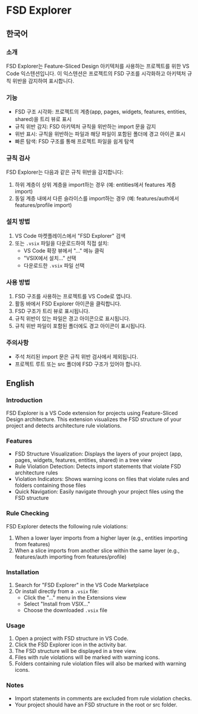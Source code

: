 # FSD Explorer

## 한국어

### 소개

FSD Explorer는 Feature-Sliced Design 아키텍처를 사용하는 프로젝트를 위한 VS Code 익스텐션입니다. 이 익스텐션은 프로젝트의 FSD 구조를 시각화하고 아키텍처 규칙 위반을 감지하여 표시합니다.

### 기능

- FSD 구조 시각화: 프로젝트의 계층(app, pages, widgets, features, entities, shared)을 트리 뷰로 표시
- 규칙 위반 감지: FSD 아키텍처 규칙을 위반하는 import 문을 감지
- 위반 표시: 규칙을 위반하는 파일과 해당 파일이 포함된 폴더에 경고 아이콘 표시
- 빠른 탐색: FSD 구조를 통해 프로젝트 파일을 쉽게 탐색

### 규칙 검사

FSD Explorer는 다음과 같은 규칙 위반을 감지합니다:

1. 하위 계층이 상위 계층을 import하는 경우 (예: entities에서 features 계층 import)
2. 동일 계층 내에서 다른 슬라이스를 import하는 경우 (예: features/auth에서 features/profile import)

### 설치 방법

1. VS Code 마켓플레이스에서 "FSD Explorer" 검색
2. 또는 `.vsix` 파일을 다운로드하여 직접 설치:
   - VS Code 확장 뷰에서 "..." 메뉴 클릭
   - "VSIX에서 설치..." 선택
   - 다운로드한 `.vsix` 파일 선택

### 사용 방법

1. FSD 구조를 사용하는 프로젝트를 VS Code로 엽니다.
2. 활동 바에서 FSD Explorer 아이콘을 클릭합니다.
3. FSD 구조가 트리 뷰로 표시됩니다.
4. 규칙 위반이 있는 파일은 경고 아이콘으로 표시됩니다.
5. 규칙 위반 파일이 포함된 폴더에도 경고 아이콘이 표시됩니다.

### 주의사항

- 주석 처리된 import 문은 규칙 위반 검사에서 제외됩니다.
- 프로젝트 루트 또는 src 폴더에 FSD 구조가 있어야 합니다.

## English

### Introduction

FSD Explorer is a VS Code extension for projects using Feature-Sliced Design architecture. This extension visualizes the FSD structure of your project and detects architecture rule violations.

### Features

- FSD Structure Visualization: Displays the layers of your project (app, pages, widgets, features, entities, shared) in a tree view
- Rule Violation Detection: Detects import statements that violate FSD architecture rules
- Violation Indicators: Shows warning icons on files that violate rules and folders containing those files
- Quick Navigation: Easily navigate through your project files using the FSD structure

### Rule Checking

FSD Explorer detects the following rule violations:

1. When a lower layer imports from a higher layer (e.g., entities importing from features)
2. When a slice imports from another slice within the same layer (e.g., features/auth importing from features/profile)

### Installation

1. Search for "FSD Explorer" in the VS Code Marketplace
2. Or install directly from a `.vsix` file:
   - Click the "..." menu in the Extensions view
   - Select "Install from VSIX..."
   - Choose the downloaded `.vsix` file

### Usage

1. Open a project with FSD structure in VS Code.
2. Click the FSD Explorer icon in the activity bar.
3. The FSD structure will be displayed in a tree view.
4. Files with rule violations will be marked with warning icons.
5. Folders containing rule violation files will also be marked with warning icons.

### Notes

- Import statements in comments are excluded from rule violation checks.
- Your project should have an FSD structure in the root or src folder.
